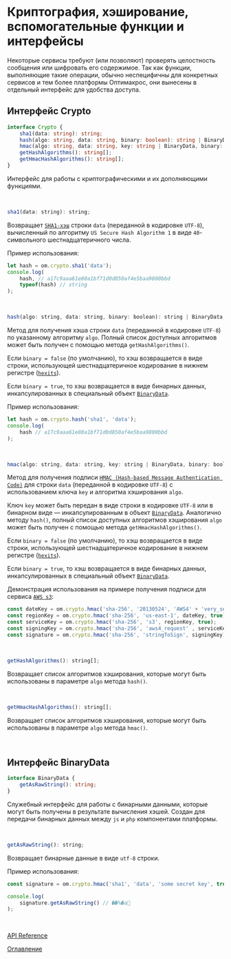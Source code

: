 # Криптография, хэширование, вспомогательные функции и интерфейсы

Некоторые сервисы требуют (или позволяют) проверять целостность сообщения или шифровать его содержимое. Так как функции, выполняющие такие операции, обычно неспецифичны для конкретных сервисов и тем более платформы Оптимакрос, они вынесены в отдельный интерфейс для удобства доступа.

## Интерфейс Crypto<a name="crypto"></a>
```ts
interface Crypto {
	sha1(data: string): string;
	hash(algo: string, data: string, binary: boolean): string | BinaryData;
	hmac(algo: string, data: string, key: string | BinaryData, binary: boolean): string | BinaryData;
	getHashAlgorithms(): string[];
	getHmacHashAlgorithms(): string[];
}
```
Интерфейс для работы с криптографическими и их дополняющими функциями.

&nbsp;

```js
sha1(data: string): string;
```
Возвращает [`SHA1-хэш`](https://en.wikipedia.org/wiki/SHA-1) строки `data` (переданной в кодировке `UTF-8`), вычисленный по алгоритму `US Secure Hash Algorithm 1` в виде `40`-символьного шестнадцатеричного числа.

Пример использования:

```js
let hash = om.crypto.sha1('data');
console.log(
    hash, // a17c9aaa61e80a1bf71d0d850af4e5baa9800bbd
    typeof(hash) // string
);
```

&nbsp;

```js
hash(algo: string, data: string, binary: boolean): string | BinaryData;
```
Метод для получения хэша строки `data` (переданной в кодировке `UTF-8`) по указанному алгоритму `algo`. Полный список доступных алгоритмов может быть получен с помощью метода `getHashAlgorithms()`.

Если `binary = false` (по умолчанию), то хэш возвращается в виде строки, использующей шестнадцатеричное кодирование в нижнем регистре ([`hexits`](https://en.wiktionary.org/wiki/hexit)).

Если `binary = true`, то хэш возвращается в виде бинарных данных, инкапсулированных в специальный объект [`BinaryData`](#binarydata).

Пример использования:

```js
let hash = om.crypto.hash('sha1', 'data');
console.log(
    hash // a17c9aaa61e80a1bf71d0d850af4e5baa9800bbd
);
```

&nbsp;

```js
hmac(algo: string, data: string, key: string | BinaryData, binary: boolean): string | BinaryData;
```
Метод для получения подписи [`HMAC (Hash-based Message Authentication Code)`](https://ru.wikipedia.org/wiki/HMAC) для строки `data` (переданной в кодировке `UTF-8`) с использованием ключа `key` и алгоритма хэширования `algo`.

Ключ `key` может быть передан в виде строки в кодировке `UTF-8` или в бинарном виде — инкапсулированным в объект [`BinaryData`](#binarydata). Аналогично методу `hash()`, полный список доступных алгоритмов хэширования `algo` может быть получен с помощью метода `getHmacHashAlgorithms()`.

Если `binary = false` (по умолчанию), то хэш возвращается в виде строки, использующей шестнадцатеричное кодирование в нижнем регистре ([`hexits`](https://en.wiktionary.org/wiki/hexit)).

Если `binary = true`, то хэш возвращается в виде бинарных данных, инкапсулированных в специальный объект [`BinaryData`](#binarydata).

Демонстрация использования на примере получения подписи для сервиса [`AWS s3`](https://docs.aws.amazon.com/AmazonS3/latest/API/sigv4-streaming.html):

```js
const dateKey = om.crypto.hmac('sha-256', '20130524', 'AWS4' + 'very_secret_key', true);
const regionKey = om.crypto.hmac('sha-256', 'us-east-1', dateKey, true);
const serviceKey = om.crypto.hmac('sha-256', 's3', regionKey, true);
const signingKey = om.crypto.hmac('sha-256', 'aws4_request' , serviceKey, true);
const signature = om.crypto.hmac('sha-256', 'stringToSign', signingKey);
```

&nbsp;

```js
getHashAlgorithms(): string[];
```
Возвращает список алгоритмов хэширования, которые могут быть использованы в параметре `algo` метода `hash()`.

&nbsp;

```js
getHmacHashAlgorithms(): string[];
```
Возвращает список алгоритмов хэширования, которые могут быть использованы в параметре `algo` метода `hmac()`.

&nbsp;

## Интерфейс BinaryData<a name="binarydata"></a>
```ts
interface BinaryData {
    getAsRawString(): string;
}
```
Служебный интерфейс для работы с бинарными данными, которые могут быть получены в результате вычисления хэшей. Создан для передачи бинарных данных между `js` и `php` компонентами платформы.

&nbsp;

```js
getAsRawString(): string;
```
Возвращает бинарные данные в виде `utf-8` строки.

Пример использования:

```js
const signature = om.crypto.hmac('sha1', 'data', 'some secret key', true);

console.log(
    signature.getAsRawString() // ��%�a
);
```

&nbsp;

[API Reference](./API.md)

[Оглавление](../README.md)
